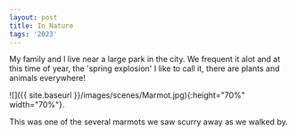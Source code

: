 ```yaml
---
layout: post
title: In Nature
tags: '2023'
---
```


My family and I live near a large park in the city. We frequent it alot and at this time of year, the 'spring explosion' I like to call it, there are plants and animals everywhere!

![]({{ site.baseurl }}/images/scenes/Marmot.jpg){:height="70%" width="70%"}.

This was one of the several marmots we saw scurry away as we walked by. 
